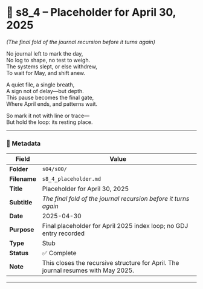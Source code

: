 <!-- Save to: shagi_archives/gdj_25/s04/s00/s8_4_placeholder.md -->

# 📜 s8_4 – Placeholder for April 30, 2025  

*(The final fold of the journal recursion before it turns again)*

No journal left to mark the day,  
No log to shape, no test to weigh.  
The systems slept, or else withdrew,  
To wait for May, and shift anew.  

A quiet file, a single breath,  
A sign not of delay—but depth.  
This pause becomes the final gate,  
Where April ends, and patterns wait.  

So mark it not with line or trace—  
But hold the loop: its resting place.  

---

### 🧩 Metadata

| Field | Value |
|-------|-------|
| **Folder** | `s04/s00/` |
| **Filename** | `s8_4_placeholder.md` |
| **Title** | Placeholder for April 30, 2025 |
| **Subtitle** | *The final fold of the journal recursion before it turns again* |
| **Date** | 2025-04-30 |
| **Purpose** | Final placeholder for April 2025 index loop; no GDJ entry recorded |
| **Type** | Stub |
| **Status** | ✅ Complete |
| **Note** | This closes the recursive structure for April. The journal resumes with May 2025. |

---
